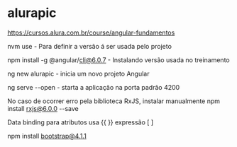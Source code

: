 # alurapic
https://cursos.alura.com.br/course/angular-fundamentos

nvm use - Para definir a versão á ser usada pelo projeto

npm install -g @angular/cli@6.0.7 - Instalando versão usada no treinamento

ng new alurapic - inicia um novo projeto Angular

ng serve --open - starta a aplicação na porta padrão 4200

No caso de ocorrer erro pela biblioteca RxJS, instalar manualmente
npm install rxjs@6.0.0 --save

Data binding
para atributos usa {{ }}
expressão [ ]

npm install bootstrap@4.1.1